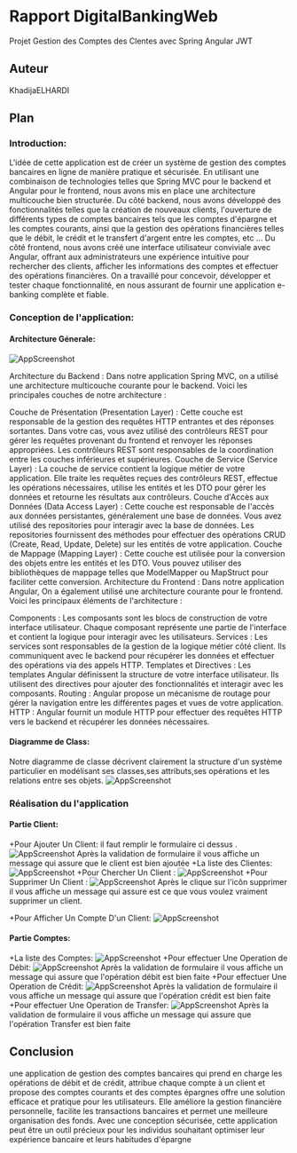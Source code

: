 # Rapport DigitalBankingWeb
Projet Gestion des Comptes des Clentes avec Spring Angular JWT

## Auteur

KhadijaELHARDI

## Plan
### Introduction:
L'idée de cette application est de créer un système de gestion  des comptes bancaires en ligne de manière pratique et sécurisée. En utilisant une combinaison de technologies telles que Spring MVC pour le backend et Angular pour le frontend, nous avons mis en place une architecture multicouche bien structurée. Du côté backend, nous avons développé des fonctionnalités telles que la création de nouveaux clients, l'ouverture de différents types de comptes bancaires tels que les comptes d'épargne et les comptes courants, ainsi que la gestion des opérations financières telles que le débit, le crédit et le transfert d'argent entre les comptes, etc ... Du côté frontend, nous avons créé une interface utilisateur conviviale avec Angular, offrant aux administrateurs une expérience intuitive pour rechercher des clients, afficher les informations des comptes et effectuer des opérations financières. On a travaillé pour concevoir, développer et tester chaque fonctionnalité, en nous assurant de fournir une application e-banking complète et fiable.
### Conception de l'application:
#### Architecture Génerale:

![AppScreenshot](/image/Capture0.PNG)

Architecture du Backend : Dans notre application Spring MVC, on a utilisé une architecture multicouche courante pour le backend. Voici les principales couches de notre architecture :

Couche de Présentation (Presentation Layer) : Cette couche est responsable de la gestion des requêtes HTTP entrantes et des réponses sortantes. Dans votre cas, vous avez utilisé des contrôleurs REST pour gérer les requêtes provenant du frontend et renvoyer les réponses appropriées. Les contrôleurs REST sont responsables de la coordination entre les couches inférieures et supérieures.
Couche de Service (Service Layer) : La couche de service contient la logique métier de votre application. Elle traite les requêtes reçues des contrôleurs REST, effectue les opérations nécessaires, utilise les entités et les DTO pour gérer les données et retourne les résultats aux contrôleurs.
Couche d'Accès aux Données (Data Access Layer) : Cette couche est responsable de l'accès aux données persistantes, généralement une base de données. Vous avez utilisé des repositories pour interagir avec la base de données. Les repositories fournissent des méthodes pour effectuer des opérations CRUD (Create, Read, Update, Delete) sur les entités de votre application.
Couche de Mappage (Mapping Layer) : Cette couche est utilisée pour la conversion des objets entre les entités et les DTO. Vous pouvez utiliser des bibliothèques de mappage telles que ModelMapper ou MapStruct pour faciliter cette conversion.
Architecture du Frontend : Dans notre application Angular, On a également utilisé une architecture courante pour le frontend. Voici les principaux éléments de l'architecture :

Components : Les composants sont les blocs de construction de votre interface utilisateur. Chaque composant représente une partie de l'interface et contient la logique pour interagir avec les utilisateurs.
Services : Les services sont responsables de la gestion de la logique métier côté client. Ils communiquent avec le backend pour récupérer les données et effectuer des opérations via des appels HTTP.
Templates et Directives : Les templates Angular définissent la structure de votre interface utilisateur. Ils utilisent des directives pour ajouter des fonctionnalités et interagir avec les composants.
Routing : Angular propose un mécanisme de routage pour gérer la navigation entre les différentes pages et vues de votre application.
HTTP : Angular fournit un module HTTP pour effectuer des requêtes HTTP vers le backend et récupérer les données nécessaires.

#### Diagramme de Class:
Notre diagramme de classe décrivent clairement la structure d'un système particulier en modélisant ses classes,ses attributs,ses opérations et les relations entre ses objets.
![AppScreenshot](/image/Conception.PNG)

### Réalisation du l'application
#### Partie Client:
+Pour Ajouter Un Client:
il faut remplir le formulaire ci dessus .
![AppScreenshot](/image/Capture2.PNG)
Après la validation de formulaire il vous affiche un message qui assure que le client est bien ajoutée 
+La liste des Clientes:
![AppScreenshot](/image/Capture1.PNG)
+Pour Chercher Un Client :
![AppScreenshot](/image/Capture4.PNG)
+Pour Supprimer Un Client :
![AppScreenshot](/image/Capture5.PNG)
Après le clique sur l'icôn supprimer il vous affiche un message qui assure est ce que vous voulez vraiment supprimer un client.

+Pour Afficher Un Compte D'un Client:
![AppScreenshot](/image/Capture3.PNG)
#### Partie Comptes:
+La liste des Comptes:
![AppScreenshot](/image/Capture11.PNG)
+Pour effectuer Une Operation de Débit:
![AppScreenshot](/image/Capture7.PNG)
Après la validation de formulaire il vous affiche un message qui assure que l'opération débit  est bien faite
+Pour effectuer Une Operation de Crédit:
![AppScreenshot](/image/Capture8.PNG)
Après la validation de formulaire il vous affiche un message qui assure que l'opération crédit  est bien faite
+Pour effectuer Une Operation de Transfer:
![AppScreenshot](/image/Capture9.PNG)
Après la validation de formulaire il vous affiche un message qui assure que l'opération Transfer  est bien faite
## Conclusion
une application de gestion des comptes bancaires qui prend en charge les opérations de débit et de crédit, attribue chaque compte à un client et propose des comptes courants et des comptes épargnes offre une solution efficace et pratique pour les utilisateurs. Elle améliore la gestion financière personnelle, facilite les transactions bancaires et permet une meilleure organisation des fonds. Avec une conception sécurisée, cette application peut être un outil précieux pour les individus souhaitant optimiser leur expérience bancaire et leurs habitudes d'épargne